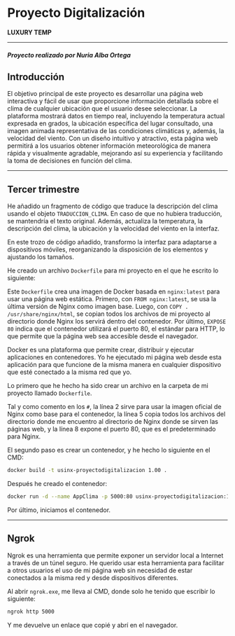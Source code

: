 # Proyecto Digitalización

**LUXURY TEMP**  

---

#### _Proyecto realizado por Nuria Alba Ortega_

## Introducción  

El objetivo principal de este proyecto es desarrollar una página web interactiva y fácil de usar que proporcione información detallada sobre el clima de cualquier ubicación que el usuario desee seleccionar. La plataforma mostrará datos en tiempo real, incluyendo la temperatura actual expresada en grados, la ubicación específica del lugar consultado, una imagen animada representativa de las condiciones climáticas y, además, la velocidad del viento. Con un diseño intuitivo y atractivo, esta página web permitirá a los usuarios obtener información meteorológica de manera rápida y visualmente agradable, mejorando así su experiencia y facilitando la toma de decisiones en función del clima.  

---

## Tercer trimestre  

He añadido un fragmento de código que traduce la descripción del clima usando el objeto `TRADUCCION_CLIMA`. En caso de que no hubiera traducción, se mantendría el texto original. Además, actualiza la temperatura, la descripción del clima, la ubicación y la velocidad del viento en la interfaz.  

En este trozo de código añadido, transformo la interfaz para adaptarse a dispositivos móviles, reorganizando la disposición de los elementos y ajustando los tamaños.  

He creado un archivo `Dockerfile` para mi proyecto en el que he escrito lo siguiente:  

Este `Dockerfile` crea una imagen de Docker basada en `nginx:latest` para usar una página web estática. Primero, con `FROM nginx:latest`, se usa la última versión de Nginx como imagen base. Luego, con `COPY . /usr/share/nginx/html`, se copian todos los archivos de mi proyecto al directorio donde Nginx los servirá dentro del contenedor. Por último, `EXPOSE 80` indica que el contenedor utilizará el puerto 80, el estándar para HTTP, lo que permite que la página web sea accesible desde el navegador.  

Docker es una plataforma que permite crear, distribuir y ejecutar aplicaciones en contenedores. Yo he ejecutado mi página web desde esta aplicación para que funcione de la misma manera en cualquier dispositivo que esté conectado a la misma red que yo.  

Lo primero que he hecho ha sido crear un archivo en la carpeta de mi proyecto llamado `Dockerfile`.  

Tal y como comento en los `#`, la línea 2 sirve para usar la imagen oficial de Nginx como base para el contenedor, la línea 5 copia todos los archivos del directorio donde me encuentro al directorio de Nginx donde se sirven las páginas web, y la línea 8 expone el puerto 80, que es el predeterminado para Nginx.  

El segundo paso es crear un contenedor, y he hecho lo siguiente en el CMD:  

```sh
docker build -t usinx-proyectodigitalizacion 1.00 .
```

Después he creado el contenedor:  

```sh
docker run -d --name AppClima -p 5000:80 usinx-proyectodigitalizacion:1.00
```

Por último, iniciamos el contenedor.  

---

## Ngrok  

Ngrok es una herramienta que permite exponer un servidor local a Internet a través de un túnel seguro. He querido usar esta herramienta para facilitar a otros usuarios el uso de mi página web sin necesidad de estar conectados a la misma red y desde dispositivos diferentes.  

Al abrir `ngrok.exe`, me lleva al CMD, donde solo he tenido que escribir lo siguiente:  

```sh
ngrok http 5000
```

Y me devuelve un enlace que copié y abrí en el navegador.  
